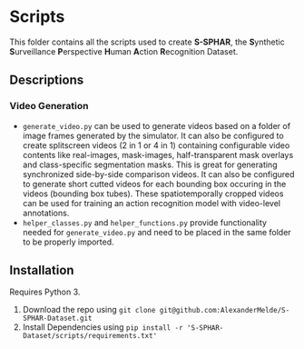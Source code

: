 # Scripts 
This folder contains all the scripts used to create **S-SPHAR**, the **S**ynthetic **S**urveillance **P**erspective **H**uman **A**ction **R**ecognition Dataset.

## Descriptions
### Video Generation
- `generate_video.py` can be used to generate videos based on a folder of image frames generated by the simulator. It can also be configured to create splitscreen videos (2 in 1 or 4 in 1) containing configurable video contents like real-images, mask-images, half-transparent mask overlays and class-specific segmentation masks. This is great for generating synchronized side-by-side comparison videos. It can also be configured to generate short cutted videos for each bounding box occuring in the videos (bounding box tubes). These spatiotemporally cropped videos can be used for training an action recognition model with video-level annotations.
- `helper_classes.py` and `helper_functions.py` provide functionality needed for `generate_video.py` and need to be placed in the same folder to be properly imported.

## Installation
Requires Python 3.
1) Download the repo using `git clone git@github.com:AlexanderMelde/S-SPHAR-Dataset.git`
2) Install Dependencies using `pip install -r 'S-SPHAR-Dataset/scripts/requirements.txt'`